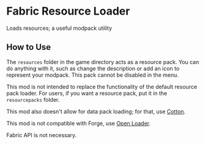 # Fabric Resource Loader

Loads resources; a useful modpack utility

## How to Use

The `resources` folder in the game directory acts as a resource pack. You can do anything with it, such as change the description or add an icon to represent your modpack. This pack cannot be disabled in the menu.

This mod is not intended to replace the functionality of the default resource pack loader. For users, if you want a resource pack, put it in the `resourcepacks` folder.

This mod also doesn't allow for data pack loading; for that, use [Cotton](https://www.curseforge.com/minecraft/mc-mods/cotton).

This mod is not compatible with Forge, use [Open Loader](https://www.curseforge.com/minecraft/mc-mods/open-loader).

Fabric API is not necessary.
